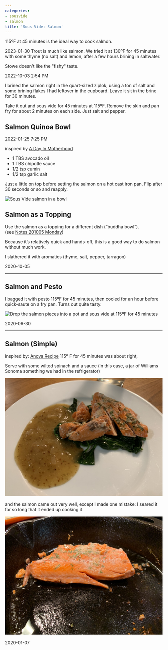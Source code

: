 ```yaml
---
categories:
- sousvide
- salmon
title: 'Sous Vide: Salmon'
---
```



115ºF at 45 minutes is the ideal way to cook salmon.


2023-01-30
Trout is much like salmon. We tried it at 130ºF for 45 minutes with some thyme (no salt) and lemon, after a few hours brining in saltwater. 

Stowe doesn't like the "fishy" taste.

2022-10-03 2:54 PM

I brined the salmon right in the quart-sized ziplok, using a ton of salt and some brining flakes I had leftover in the cupboard.  Leave it sit in the brine for 30 minutes.

Take it out and sous vide for 45 minutes at 115ºF.  Remove the skin and pan fry for about 2 minutes on each side. Just salt and pepper.



## Salmon Quinoa Bowl

2022-01-25 7:25 PM

inspired by [A Day In Motherhood](https://www.adayinmotherhood.com/chipotle-salmon-quinoa-burrito-bowl/)

* 1 TBS avocado oil
* 1 TBS chipotle sauce
* 1/2 tsp cumin
* 1/2 tsp garlic salt

Just a little on top before setting the salmon on a hot cast iron pan. Flip after 30 seconds or so and reapply.

![Sous Vide salmon in a bowl](ad5c0cb31c474a37b72524418d69afbb.jpg)



## Salmon as a Topping

Use the salmon as a topping for a different dish (“buddha bowl”). (see [Notes 201005 Monday](evernote:///view/748304/s7/57f964a4-bea8-4592-9571-2fb16d4003b0/57f964a4-bea8-4592-9571-2fb16d4003b0/))

Because it’s relatively quick and hands-off, this is a good way to do salmon without much work.

I slathered it with aromatics (thyme, salt, pepper, tarragon)

2020-10-05 

* * *

## Salmon and Pesto

I bagged it with pesto
115ºF for 45 minutes, then cooled for an hour before quick-saute on a fry pan.
Turns out quite tasty.

![Drop the salmon pieces into a pot and sous vide at 115ºF for 45 minutes](950B1899-1C6C-4674-B643-C1D3802E59E5_1_105_c.jpeg)

2020-06-30


* * *

## Salmon (Simple)

inspired by: [Anova Recipe](https://recipes.anovaculinary.com/recipe/sous-vide-salmon-2)
115º F  for 45 minutes was about right,

Serve with some wilted spinach and a sauce (in this case, a jar of Williams Sonoma something we had in the refrigerator)

![SalmonSimpleSauce.jpg](SalmonSimpleSauce.jpg)

and the salmon came out very well, except I made one mistake: I seared it for so long that it ended up cooking it

![After sous vide, carmelize the exterior for a minute or so on a hot pan](UNADJUSTEDNONRAW_thumb_4ade.jpg)

2020-01-07